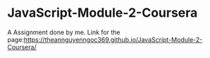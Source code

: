# JavaScript-Module-2-Coursera
 A Assignment done by me.
Link for the page:https://theannguyenngoc369.github.io/JavaScript-Module-2-Coursera/
